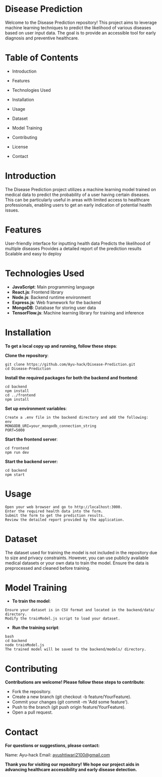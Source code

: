 # Disease Prediction

Welcome to the Disease Prediction repository! This project aims to leverage machine learning techniques to predict the likelihood of various diseases based on user input data. The goal is to provide an accessible tool for early diagnosis and preventive healthcare.

# Table of Contents

* Introduction

* Features

* Technologies Used

* Installation

* Usage

* Dataset

* Model Training

* Contributing

* License

* Contact

# Introduction

The Disease Prediction project utilizes a machine learning model trained on medical data to predict the probability of a user having certain diseases. This can be particularly useful in areas with limited access to healthcare professionals, enabling users to get an early indication of potential health issues.

# Features

User-friendly interface for inputting health data
Predicts the likelihood of multiple diseases
Provides a detailed report of the prediction results
Scalable and easy to deploy

# Technologies Used

* **JavaScript**: Main programming language
* **React.js**: Frontend library
* **Node.js**: Backend runtime environment
* **Express.js**: Web framework for the backend
* **MongoDB**: Database for storing user data
* **TensorFlow.js**: Machine learning library for training and inference

# Installation

**To get a local copy up and running, follow these steps**:

**Clone the repository**:

```
git clone https://github.com/Ayu-hack/Disease-Prediction.git 
cd Disease-Prediction
```

**Install the required packages for both the backend and frontend**:
```
cd backend
npm install
cd ../frontend
npm install
```
**Set up environment variables**:
```
Create a .env file in the backend directory and add the following:
env
MONGODB_URI=your_mongodb_connection_string
PORT=5000
```
**Start the frontend server**:
```
cd frontend
npm run dev
```
**Start the backend server:**
```
cd backend
npm start
```
# Usage
```
Open your web browser and go to http://localhost:3000.
Enter the required health data into the form.
Submit the form to get the prediction results.
Review the detailed report provided by the application.
```
# Dataset

The dataset used for training the model is not included in the repository due to size and privacy constraints. However, you can use publicly available medical datasets or your own data to train the model. Ensure the data is preprocessed and cleaned before training.

# Model Training

* **To train the model**:
```
Ensure your dataset is in CSV format and located in the backend/data/ directory.
Modify the trainModel.js script to load your dataset.
```
* **Run the training script**:
```
bash
cd backend
node trainModel.js
The trained model will be saved to the backend/models/ directory.
```
# Contributing

**Contributions are welcome! Please follow these steps to contribute**:

* Fork the repository.
* Create a new branch (git checkout -b feature/YourFeature).
* Commit your changes (git commit -m 'Add some feature').
* Push to the branch (git push origin feature/YourFeature).
* Open a pull request.

# Contact

**For questions or suggestions, please contact:**

Name: Ayu-hack
Email: ayushtiwari2100@gmail.com

**Thank you for visiting our repository! We hope our project aids in advancing healthcare accessibility and early disease detection.**
